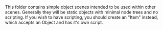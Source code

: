 This folder contains simple object scenes intended to be used within other
scenes. Generally they will be static objects with minimal node trees and no
scripting. If you wish to have scripting, you should create an "Item" instead,
which accepts an Object and has it's own script.
